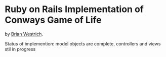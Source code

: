 # Ruby on Rails Implementation of Conways Game of Life

by [Brian Westrich](http://mcwest.com/).

Status of implemention: model objects are complete, controllers and views stil in progress
